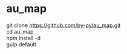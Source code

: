 # au_map

git clone https://github.com/py-py/au_map.git <br />
cd au_map <br />
npm install -d <br />
gulp default <br />

